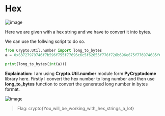 # Hex

![image](https://github.com/nikunjagarwal17/CSOC-IITBHU/assets/144536875/f0b9c62c-de11-43d2-adfe-b559909b132f)

Here we are given with a hex string and we have to convert it into bytes.

We can use the follwing script to do so.


```python
from Crypto.Util.number import long_to_bytes
a = 0x63727970746f7b596f755f77696c6c5f62655f776f726b696e675f776974685f6865785f737472696e67735f615f6c6f747d

print(long_to_bytes(int(a)))
```

**Explaination:** I am using **Crypto.Util.number** module form **PyCryptodome** library here. Firstly I convert the hex number to long number and then use **long_to_bytes** function to convert the generated long number in bytes format.

![image](https://github.com/nikunjagarwal17/CSOC-IITBHU/assets/144536875/4bd84190-e4e2-4d94-a744-00187cc5c931)

> Flag: crypto{You_will_be_working_with_hex_strings_a_lot}


